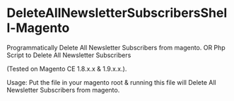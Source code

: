 # DeleteAllNewsletterSubscribersShell-Magento
Programmatically Delete All Newsletter Subscribers from magento.
OR
Php Script to Delete All Newsletter Subscribers

(Tested on Magento CE 1.8.x.x & 1.9.x.x.).

Usage: Put the file in your magento root & running this file will Delete All Newsletter Subscribers from magento.
